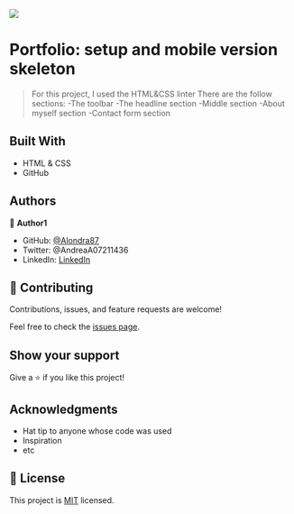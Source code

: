 ![](https://img.shields.io/badge/Microverse-blueviolet)

# Portfolio: setup and mobile version skeleton

> For this project, I used the HTML&CSS linter
> There are the follow sections:
   -The toolbar
   -The headline section 
   -Middle section
   -About myself section
   -Contact form section

## Built With

- HTML & CSS
- GitHub

## Authors

👤 **Author1**

- GitHub: [@Alondra87](https://github.com/Alondra87)
- Twitter: @AndreaA07211436
- LinkedIn: [LinkedIn](https://www.linkedin.com/in/andrea-a-384903224/)

## 🤝 Contributing

Contributions, issues, and feature requests are welcome!

Feel free to check the [issues page](../../issues/).

## Show your support

Give a ⭐️ if you like this project!

## Acknowledgments

- Hat tip to anyone whose code was used
- Inspiration
- etc

## 📝 License

This project is [MIT](./MIT.md) licensed.
